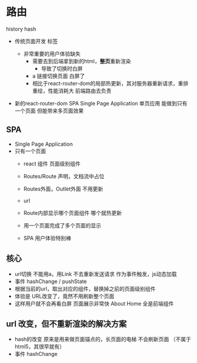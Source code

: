 # 路由

history
hash



- 传统页面开发
    <a></a>标签
    - 非常重要的用户体验缺失
        - 需要去到后端拿到新的html，**整页**重新渲染
            - 导致了切换时白屏
        - a 链接切换页面 白屏了
        - 相比于react-router-dom的局部热更新，其对服务器重新请求，重排重绘，性能消耗大
        前端路由去负责


- 新的react-router-dom SPA Single Page Application 单页应用
    能做到只有一个页面 但能带来多页面效果

## SPA
- Single Page Application
- 只有一个页面
    - react 组件
        页面级别组件
    - Routes/Route 声明，文档流中占位
    - Routes外面，Outlet外面 不用更新
    - url 
    - Route内部显示哪个页面组件
        哪个就热更新

    - 用一个页面完成了多个页面的显示
    - SPA 用户体验特别棒

## 核心
- url切换
    不能用a，用Link
    不去重新发送请求
    作为事件触发，js动态加载
- 事件 hashChange / pushState
- 根据当前的url，取出对应的组件，替换掉之前的页面级别组件
- 体验是
    URL改变了，竟然不用刷新整个页面
- 这样用户就不会再看白屏
    页面展示非常快
    About
    Home 全是前端组件

## url 改变，但不重新渲染的解决方案
- hash的改变
    原来是用来做页面锚点的，长页面的电梯
    不会刷新页面     （不属于html5，其很早就有）
- 事件
    hashChange
